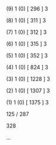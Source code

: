 (9) 1 (0) [ 296 ] 3 


(8) 1 (0) [ 311 ] 3 


(7) 1 (0) [ 312 ] 3 


(6) 1 (0) [ 315 ] 3 


(5) 1 (0) [ 352 ] 3 


(4) 1 (0) [ 824 ] 3 


(3) 1 (0) [ 1228 ] 3 


(2) 1 (0) [ 1307 ] 3 


(1) 1 (0) [ 1375 ] 3 


125 / 287 


328 


... 

